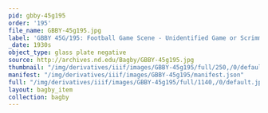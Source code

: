 ```yaml
---
pid: gbby-45g195
order: '195'
file_name: GBBY-45g195.jpg
label: 'GBBY 45G/195: Football Game Scene - Unidentified Game or Scrimmage - c1930s'
_date: 1930s
object_type: glass plate negative
source: http://archives.nd.edu/Bagby/GBBY-45g195.jpg
thumbnail: "/img/derivatives/iiif/images/GBBY-45g195/full/250,/0/default.jpg"
manifest: "/img/derivatives/iiif/images/GBBY-45g195/manifest.json"
full: "/img/derivatives/iiif/images/GBBY-45g195/full/1140,/0/default.jpg"
layout: bagby_item
collection: bagby
---
```

